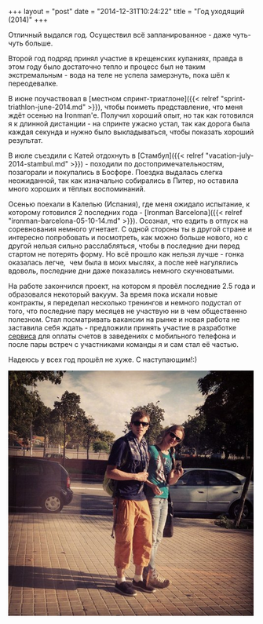 +++
layout = "post"
date = "2014-12-31T10:24:22"
title = "Год уходящий (2014)"
+++

Отличный выдался год. Осуществил всё запланированное - даже чуть-чуть больше.

Второй год подряд принял участие в крещенских купаниях, правда в этом году было достаточно тепло и процесс был не таким экстремальным - вода на теле не успела замерзнуть, пока шёл к переодевалке.

В июне поучаствовал в [местном спринт-триатлоне]({{< relref "sprint-triathlon-june-2014.md" >}}), чтобы поиметь представление, что меня ждёт осенью на Ironman'е. Получил хороший опыт, но так как готовился я к длинной дистанции - на спринте ужасно устал, так как дорога была каждая секунда и нужно было выкладываться, чтобы показать хороший результат.

В июле съездили с Катей отдохнуть в [Стамбул]({{< relref "vacation-july-2014-stambul.md" >}}) \- походили по достопримечательностям, позагорали и покупались в Босфоре. Поездка выдалась слегка неожиданной, так как изначально собирались в Питер, но оставила много хороших и тёплых воспоминаний.

Осенью поехали в Калелью (Испания), где меня ожидало испытание, к которому готовился 2 последних года - [Ironman Barcelona]({{< relref "ironman-barcelona-05-10-14.md" >}}). Осознал, что ездить в отпуск на соревнования немного угнетает. С одной стороны ты в другой стране и интересно попробовать и посмотреть, как можно больше нового, но с другой нельзя сильно расслабляться, чтобы в последние дни перед стартом не потерять форму. Но всё прошло как нельзя лучше - гонка оказалась легче,  чем была в моих мыслях, а после неё нагулялись вдоволь, последние дни даже показались немного скучноватыми.

На работе закончился проект, на котором я провёл последние 2.5 года и образовался некоторый вакуум. За время пока искали новые контракты, я переделал несколько тренингов и немного подустал от того, что последние пару месяцев не участвую ни в чем общественно полезном. Стал посматривать вакансии на рынке и новая работа не заставила себя ждать - предложили принять участие в разработке [сервиса](http://omnom.menu/) для оплаты счетов в заведениях с мобильного телефона и после пары встреч с участниками команды я и сам стал её частью.  

Надеюсь у всех год прошёл не хуже. С наступающим!:) 

![image](/post/2014/12/review-2014-1.jpg)